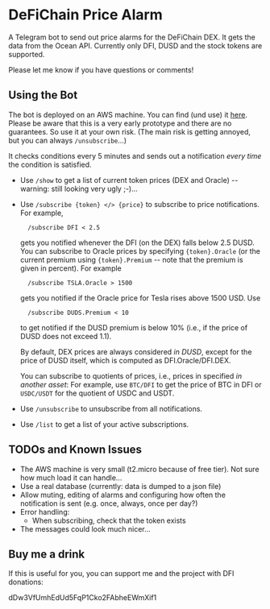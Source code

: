 # DeFiChain Price Alarm

A Telegram bot to send out price alarms for the DeFiChain DEX.
It gets the data from the Ocean API. Currently only DFI, DUSD and the stock tokens are supported.

Please let me know if you have questions or comments!

## Using the Bot

The bot is deployed on an AWS machine.
You can find (und use) it [here](https://t.me/defichain_price_alarm_bot).
Please be aware that this is a very early prototype and there are no guarantees. So use it at your own risk. (The main risk is getting annoyed, but you can always `/unsubscribe`...)

It checks conditions every 5 minutes and sends out a notification *every time* the condition is satisfied.

* Use `/show` to get a list of current token prices (DEX and Oracle) -- warning: still looking very ugly ;-)...
* Use `/subscribe {token} </> {price}` to subscribe to price notifications. For example, 

        /subscribe DFI < 2.5
        
    gets you notified whenever the DFI (on the DEX) falls below 2.5 DUSD. You can subscribe to Oracle prices by specifying `{token}.Oracle` (or the current premium using `{token}.Premium` -- note that the premium is given in percent). For example 
    
        /subscribe TSLA.Oracle > 1500
    
    gets you notified if the Oracle price for Tesla rises above 1500 USD. Use

        /subscribe DUDS.Premium < 10
    
    to get notified if the DUSD premium is below 10% (i.e., if the price of DUSD does not exceed 1.1).

    By default, DEX prices are always considered *in DUSD*, except for the price of DUSD itself, which is computed as DFI.Oracle/DFI.DEX.

    You can subscribe to quotients of prices, i.e., prices in specified *in another asset*: For example, use `BTC/DFI` to get the price of BTC in DFI or `USDC/USDT` for the quotient of USDC and USDT.

* Use `/unsubscribe` to unsubscribe from all notifications.
* Use `/list` to get a list of your active subscriptions.


## TODOs and Known Issues

* The AWS machine is very small (t2.micro because of free tier). Not sure how much load it can handle... 
* Use a real database (currently: data is dumped to a json file)
* Allow muting, editing of alarms and configuring how often the notification is sent (e.g. once, always, once per day?)
* Error handling:
    * When subscribing, check that the token exists
* The messages could look much nicer...


## Buy me a drink

If this is useful for you, you can support me and the project with DFI donations:

dDw3VfUmhEdUd5FqP1Cko2FAbheEWmXif1
